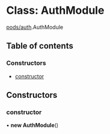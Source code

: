 # Class: AuthModule

[pods/auth](../modules/pods_auth.md).AuthModule

## Table of contents

### Constructors

- [constructor](pods_auth.AuthModule.md#constructor)

## Constructors

### <a id="constructor" name="constructor"></a> constructor

• **new AuthModule**()
